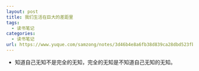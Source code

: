 ```yaml
---
layout: post
title: 我们生活在巨大的差距里
tags:
  - 读书笔记
categories:
  - 读书笔记
url: https://www.yuque.com/samzong/notes/3d46b4e8a6fb38d839ca28dbd523fb89
---
```


- 知道自己无知不是完全的无知，完全的无知是不知道自己无知的无知。
